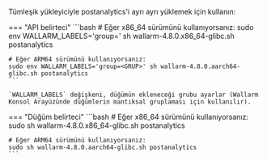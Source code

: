 Tümleşik yükleyiciyle postanalytics'i ayrı ayrı yüklemek için kullanın:

=== "API belirteci"
    ```bash
    # Eğer x86_64 sürümünü kullanıyorsanız:
    sudo env WALLARM_LABELS='group=<GRUP>' sh wallarm-4.8.0.x86_64-glibc.sh postanalytics

    # Eğer ARM64 sürümünü kullanıyorsanız:
    sudo env WALLARM_LABELS='group=<GRUP>' sh wallarm-4.8.0.aarch64-glibc.sh postanalytics
    ```        

    `WALLARM_LABELS` değişkeni, düğümün ekleneceği grubu ayarlar (Wallarm Konsol Arayüzünde düğümlerin mantıksal gruplaması için kullanılır).

=== "Düğüm belirteci"
    ```bash
    # Eğer x86_64 sürümünü kullanıyorsanız:
    sudo sh wallarm-4.8.0.x86_64-glibc.sh postanalytics

    # Eğer ARM64 sürümünü kullanıyorsanız:
    sudo sh wallarm-4.8.0.aarch64-glibc.sh postanalytics
    ```
